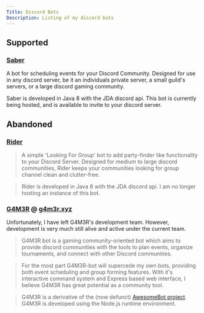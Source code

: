 ```yaml
---
Title: Discord Bots
Description: Listing of my discord bots
---
```


## Supported

### [Saber](http://nmathe.ws/bots/saber "Saber bot") 

A bot for scheduling events for your Discord Community. Designed for use in any discord server, be it an individuals private server, a small guild's servers, or a large discord gaming community.

Saber is developed in Java 8 with the JDA discord api. This bot is currently being hosted, and is available to invite to your discord server. 

## Abandoned

### [Rider](http://nmathe.ws/bots/rider "Rider bot") 

> A simple 'Looking For Group' bot to add party-finder like functionality to your Discord Server. Designed for medium to large discord communities, Rider keeps your communities looking for group channel clean and clutter-free.

> Rider is developed in Java 8 with the JDA discord api. I am no longer hosting an instance of this bot.

### [G4M3R](https://github.com/pedall/G4M3R) @ [g4m3r.xyz](https://g4m3r.xyz)

Unfortunately, I have left G4M3R's development team. However, development is very much still alive and active under the current team.

> G4M3R bot is a gaming community-oriented bot which aims to provide discord communities with the tools to plan events, organize tournaments, and connect with other Discord communities.  

> For the most part G4M3R-bot will supercede my own bots, providing both event scheduling and group forming features. With it's interactive command system and Express based web interface, I believe G4M3R has great potential as a community tool.

> G4M3R is a derivative of the (now defunct) [AwesomeBot project](https://github.com/BitQuote/AwesomeBot). G4M3R is developed using the Node.js runtime environment.

